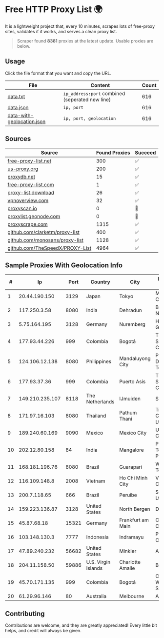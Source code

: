 
# Free HTTP Proxy List 🌍

It is a lightweight project that, every 10 minutes, scrapes lots of free-proxy sites, validates if it works, and serves a clean proxy list.


> Scraper found **8381** proxies at the latest update. Usable proxies are below.

## Usage

Click the file format that you want and copy the URL.


|File|Content|Count|
|----|-------|-----|
|[data.txt](https://raw.githubusercontent.com/themiralay/Proxy-List-World/master/data.txt)|`ip_address:port` combined (seperated new line)|616|
|[data.json](https://raw.githubusercontent.com/themiralay/Proxy-List-World/master/data.json)|`ip, port`|616|
|[data-with-geolocation.json](https://raw.githubusercontent.com/themiralay/Proxy-List-World/master/data-with-geolocation.json)|`ip, port, geolocation`|616|

## Sources

|Source|Found Proxies|Succeed|
|------|-------------|-------|
|[free-proxy-list.net](https://free-proxy-list.net)|300|✅|
|[us-proxy.org](https://www.us-proxy.org)|200|✅|
|[proxydb.net](http://proxydb.net)|15|✅|
|[free-proxy-list.com](https://free-proxy-list.com/?page=&port=&type%5B%5D=http&type%5B%5D=https&up_time=0&search=Search)|1|✅|
|[proxy-list.download](https://www.proxy-list.download/HTTP)|26|✅|
|[vpnoverview.com](https://vpnoverview.com/privacy/anonymous-browsing/free-proxy-servers)|32|✅|
|[proxyscan.io](https://www.proxyscan.io)|0|🚫|
|[proxylist.geonode.com](https://proxylist.geonode.com/api/proxy-list?limit=300&page=1&sort_by=lastChecked&sort_type=desc&protocols=http,https)|0|🚫|
|[proxyscrape.com](https://api.proxyscrape.com/v2/?request=displayproxies&protocol=http&timeout=10000&country=all&ssl=all&anonymity=all)|1315|✅|
|[github.com/clarketm/proxy-list](https://raw.githubusercontent.com/clarketm/proxy-list/master/proxy-list-raw.txt)|400|✅|
|[github.com/monosans/proxy-list](https://raw.githubusercontent.com/monosans/proxy-list/main/proxies/http.txt)|1128|✅|
|[github.com/TheSpeedX/PROXY-List](https://raw.githubusercontent.com/TheSpeedX/PROXY-List/master/http.txt)|4964|✅|


## Sample Proxies With Geolocation Info

|#|Ip|Port|Country|City|Internet Service Provider|
|-|--|----|-------|----|-------------------------|
|1|20.44.190.150|3129|Japan|Tokyo|Microsoft Corporation|
|2|117.250.3.58|8080|India|Dehradun|Bharat Sanchar Nigam Ltd|
|3|5.75.164.195|3128|Germany|Nuremberg|Hetzner Online GmbH|
|4|177.93.44.226|999|Colombia|Bogotá|TV AZTECA SUCURSAL COLOMBIA|
|5|124.106.12.138|8080|Philippines|Mandaluyong City|Philippine Long Distance Telephone Co.|
|6|177.93.37.36|999|Colombia|Puerto Asís|TV AZTECA SUCURSAL COLOMBIA|
|7|149.210.235.107|8118|The Netherlands|IJmuiden|Signet B.V.|
|8|171.97.16.103|8080|Thailand|Pathum Thani|True Internet Corporation CO. Ltd.|
|9|189.240.60.169|9090|Mexico|Mexico City|Uninet S.A. de C.V.|
|10|202.12.80.158|84|India|Mangalore|Prisac Aviation Technologies Private Limited|
|11|168.181.196.76|8080|Brazil|Guarapari|Windx Telecomunicações|
|12|116.109.148.8|2008|Vietnam|Ho Chi Minh City|Viettel Corporation|
|13|200.7.118.65|666|Brazil|Peruibe|Sunway Telecom Ltda|
|14|159.223.136.87|3128|United States|North Bergen|DigitalOcean, LLC|
|15|45.87.68.18|15321|Germany|Frankfurt am Main|Cogent Communications|
|16|103.148.130.3|7777|Indonesia|Indramayu|PT Anugerah Cimanuk Raya|
|17|47.89.240.232|56682|United States|Minkler|Alibaba.com LLC|
|18|204.11.158.50|59886|U.S. Virgin Islands|Charlotte Amalie|Broadband VI, LLC|
|19|45.70.171.135|999|Colombia|Bogotá|Comunicaciones Wifi Colombia S.A.S|
|20|61.29.96.146|80|Australia|Melbourne|AAPT Limited|



## Contributing

Contributions are welcome, and they are greatly appreciated! Every
little bit helps, and credit will always be given.

